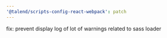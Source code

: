 ```yaml
---
'@talend/scripts-config-react-webpack': patch
---
```


fix: prevent display log of lot of warnings related to sass loader
